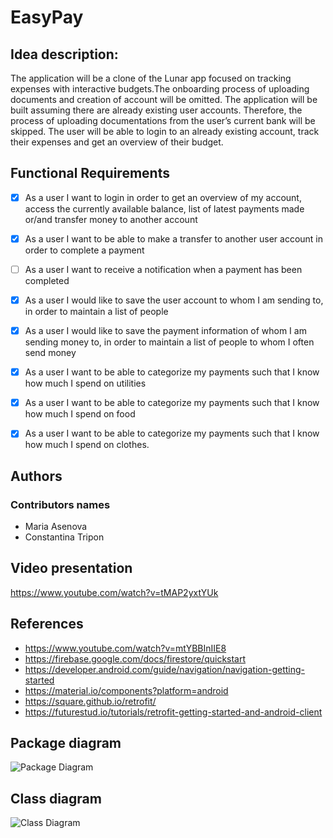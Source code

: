 # EasyPay
 <description>
 
 ## Idea description:

The application will be a clone of the Lunar app focused on tracking expenses with interactive budgets.The onboarding process of uploading documents and creation of account will be omitted. The application will be built assuming there are already existing user accounts. Therefore, the process of uploading documentations from the user’s current bank will be skipped. The user will be able to login to an already existing account, track their expenses and get an overview of their budget.

 
 ## Functional Requirements
 
 - [x] As a user I want to login in order to get an overview of my account, access the currently available balance, list of latest payments made or/and transfer money to another account
 - [x] As a user I want to be able to make a transfer to another user account in order to complete a payment
 - [ ] As a user I want to receive a notification when a payment has been completed
 - [x] As a user I would like to save the user account to whom I am sending to, in order to maintain a list of people
 - [x] As a user I would like to save the payment information of whom I am sending money to, in order to maintain a list of people to whom I often send money
 - [x] As a user I want to be able to categorize my payments such that I know how much I spend on utilities
 - [x] As a user I want to be able to categorize my payments such that I know how much I spend on food
 - [x] As a user I want to be able to categorize my payments such that I know how much I spend on clothes.


 ## Authors
 ### Contributors names
 
 * Maria Asenova
 * Constantina Tripon
 
 ## Video presentation
 https://www.youtube.com/watch?v=tMAP2yxtYUk 
 
 ## References
 - https://www.youtube.com/watch?v=mtYBBInIIE8 
 - https://firebase.google.com/docs/firestore/quickstart 
 - https://developer.android.com/guide/navigation/navigation-getting-started 
 - https://material.io/components?platform=android
 - https://square.github.io/retrofit/ 
 - https://futurestud.io/tutorials/retrofit-getting-started-and-android-client 
 
 ## Package diagram
 
 ![Package Diagram](https://user-images.githubusercontent.com/64922954/144653995-ef257da6-9852-44a6-b467-a75bf32e8c56.png)

 ## Class diagram
 
![Class Diagram](https://user-images.githubusercontent.com/64922954/144654011-7fc3426b-e4c1-490a-84d5-10099c212428.png)
